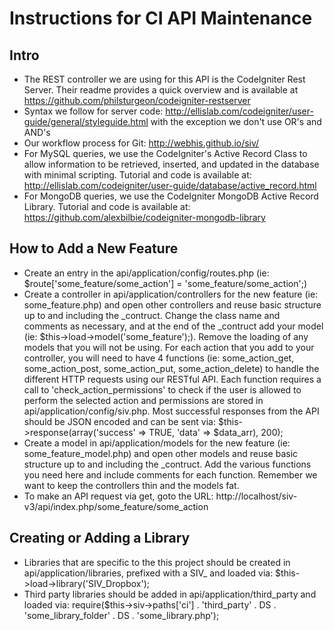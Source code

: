 Instructions for CI API Maintenance
===================================


Intro
-----

- The REST controller we are using for this API is the CodeIgniter Rest Server. Their readme provides a quick overview and is available at https://github.com/philsturgeon/codeigniter-restserver
- Syntax we follow for server code: http://ellislab.com/codeigniter/user-guide/general/styleguide.html with the exception we don't use OR's and 
AND's
- Our workflow process for Git: http://webhis.github.io/siv/
- For MySQL queries, we use the CodeIgniter's Active Record Class to allow information to be retrieved, inserted, and updated in the database with minimal scripting. Tutorial and code is available at: http://ellislab.com/codeigniter/user-guide/database/active_record.html
- For MongoDB queries, we use the CodeIgniter MongoDB Active Record Library. Tutorial and code is available at: https://github.com/alexbilbie/codeigniter-mongodb-library


How to Add a New Feature
------------------------

- Create an entry in the api/application/config/routes.php (ie: $route['some_feature/some_action'] = 'some_feature/some_action';)
- Create a controller in api/application/controllers for the new feature (ie: some_feature.php) and open other controllers and reuse basic structure up to and including the _contruct. Change the class name and comments as necessary, and at the end of the _contruct add your model (ie: $this->load->model('some_feature');). Remove the loading of any models that you will not be using. For each action that you add to your controller, you will need to have 4 functions (ie: some_action_get, some_action_post, some_action_put, some_action_delete) to handle the different HTTP requests using our RESTful API. Each function requires a call to 'check_action_permissions' to check if the user is allowed to perform the selected action and permissions are stored in api/application/config/siv.php. Most successful responses from the API should be JSON encoded and can be sent via: $this->response(array('success' => TRUE, 'data' => $data_arr), 200);
- Create a model in api/application/models for the new feature (ie: some_feature_model.php) and open other models and reuse basic structure up to and including the _contruct. Add the various functions you need here and include comments for each function. Remember we want to keep the controllers thin and the models fat.
- To make an API request via get, goto the URL: http://localhost/siv-v3/api/index.php/some_feature/some_action


Creating or Adding a Library
----------------------------

- Libraries that are specific to the this project should be created in api/application/libraries, prefixed with a SIV_ and loaded via: $this->load->library('SIV_Dropbox');
- Third party libraries should be added in api/application/third_party and loaded via: require($this->siv->paths['ci'] . 'third_party' . DS . 'some_library_folder' . DS . 'some_library.php');


